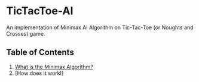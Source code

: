 # TicTacToe-AI
An implementation of Minimax AI Algorithm on Tic-Tac-Toe (or Noughts and Crosses) game.

 

## Table of Contents
1. [What is the Minimax Algorithm?](#what-is-the-minimax-algorithm)
2. [How does it work!]
